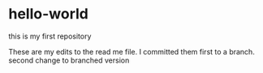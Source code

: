 # hello-world
this is my first repository


These are my edits to the read me file. I committed them first to a branch.
second change to branched version
